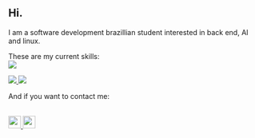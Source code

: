 ## Hi.
I am a software development brazillian student interested in back end, AI and linux.

These are my current skills:
<br>
<a href="#">
  <img src="https://img.shields.io/badge/Django-092E20?style=for-the-badge&logo=django&logoColor=white">
</a>

<a href="#">
  <img src="https://img.shields.io/badge/Python-14354C?style=for-the-badge&logo=python&logoColor=white">
</a>

<a href="#">
  <img src="https://img.shields.io/badge/Linux-FCC624?style=for-the-badge&logo=linux&logoColor=black">
</a>


And if you want to contact me:

<br>
<a href="mailto:romulo.s@escolar.ifrn.edu.br">
  <img src="https://img.shields.io/badge/Gmail-D14836?style=for-the-badge&logo=gmail&logoColor=white" height="25">
</a>
<a href="https://discord.com/users/204698698242981888">
  <img src="https://img.shields.io/badge/Discord-7289DA?style=for-the-badge&logo=discord&logoColor=white" height="25">
</a>
<!--
**rommuloifrn/rommuloifrn** is a ✨ _special_ ✨ repository because its `README.md` (this file) appears on your GitHub profile.

Here are some ideas to get you started:

- 🔭 I’m currently working on ...
- 🌱 I’m currently learning ...
- 👯 I’m looking to collaborate on ...
- 🤔 I’m looking for help with ...
- 💬 Ask me about ...
- 📫 How to reach me: ...
- 😄 Pronouns: ...
- ⚡ Fun fact: ...
-->
